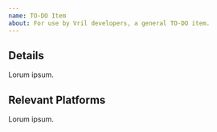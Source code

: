 ```yaml
---
name: TO-DO Item
about: For use by Vril developers, a general TO-DO item.
---
```


## Details
Lorum ipsum.

## Relevant Platforms
Lorum ipsum.